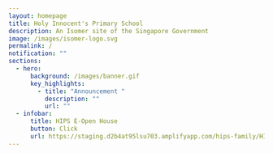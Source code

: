 ```yaml
---
layout: homepage
title: Holy Innocent's Primary School
description: An Isomer site of the Singapore Government
image: /images/isomer-logo.svg
permalink: /
notification: ""
sections:
  - hero:
      background: /images/banner.gif
      key_highlights:
        - title: "Announcement "
          description: ""
          url: ""
  - infobar:
      title: HIPS E-Open House
      button: Click
      url: https://staging.d2b4at95lsu703.amplifyapp.com/hips-family/HIPS-Partners/HIPS-Partners/
---
```

